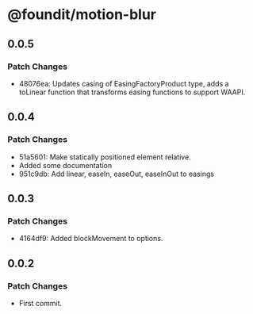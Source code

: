 # @foundit/motion-blur

## 0.0.5

### Patch Changes

- 48076ea: Updates casing of EasingFactoryProduct type, adds a toLinear function that transforms easing functions to support WAAPI.

## 0.0.4

### Patch Changes

- 51a5601: Make statically positioned element relative.
- Added some documentation
- 951c9db: Add linear, easeIn, easeOut, easeInOut to easings

## 0.0.3

### Patch Changes

- 4164df9: Added blockMovement to options.

## 0.0.2

### Patch Changes

- First commit.
